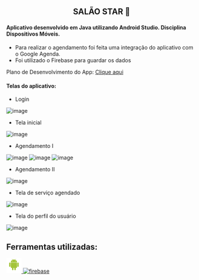 
<h2 align="center">
  <p> SALÃO STAR 📱</p>
</h2>

#### Aplicativo desenvolvido em Java utilizando Android Studio. Disciplina Dispositivos Móveis.

- Para realizar o agendamento foi feita uma integração do aplicativo com o Google Agenda.
- Foi utilizado o Firebase para guardar os dados

  
Plano de Desenvolvimento do App: <a href="https://docs.google.com/document/d/1Cjk6eLKfUKxP1jAXegOOuUMZgjZirBZH8XdRMk2u8pQ/edit?usp=sharing
">Clique aqui</a>

#### Telas do aplicativo:
- Login

![image](https://user-images.githubusercontent.com/81382639/156186928-2df5dd07-be31-4f73-996c-c20164c010af.png)

- Tela inicial 

![image](https://user-images.githubusercontent.com/81382639/156187038-67d260eb-85c8-4746-b4ea-337eb763769f.png)

- Agendamento I 

![image](https://user-images.githubusercontent.com/81382639/156187057-f21257de-70ad-4b2f-b7d4-5c3865f2e878.png)
![image](https://user-images.githubusercontent.com/81382639/156187075-bbab91f1-75b4-4461-a843-4bd6faf15a01.png)
![image](https://user-images.githubusercontent.com/81382639/156187088-b7ed106e-149a-420d-9ab1-b2374c27f7ae.png)

- Agendamento II

![image](https://user-images.githubusercontent.com/81382639/156187123-49ff1f7a-3b8d-43ff-8444-28efc8fce236.png)

- Tela de serviço agendado

![image](https://user-images.githubusercontent.com/81382639/156187146-4d5e0718-a51a-4c06-8e66-14908785adef.png)

- Tela do perfil do usuário

![image](https://user-images.githubusercontent.com/81382639/156187163-216837eb-9f2e-4220-be7e-57538d33600b.png)

## Ferramentas utilizadas:
<p align="left"> <a href="https://developer.android.com" target="_blank" rel="noreferrer"> <img src="https://raw.githubusercontent.com/devicons/devicon/master/icons/android/android-original-wordmark.svg" alt="android" width="40" height="40"/>  <a href="https://firebase.google.com/" target="_blank" rel="noreferrer"> <img src="https://www.vectorlogo.zone/logos/firebase/firebase-icon.svg" alt="firebase" width="40" height="40"/>

